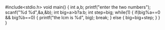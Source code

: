 #include<stdio.h>
void main()
{
    int a,b;
    printf("enter the two numbers");
    scanf("%d %d",&a,&b);
    int big=a>b?a:b;
    int step=big;
    while(1)
    {
      if(big%a==0 && big%b==0)
      {
          printf("the lcm is %d", big);
          break;
      }
      else
      {
          big=big+step;
      }
    }
}
